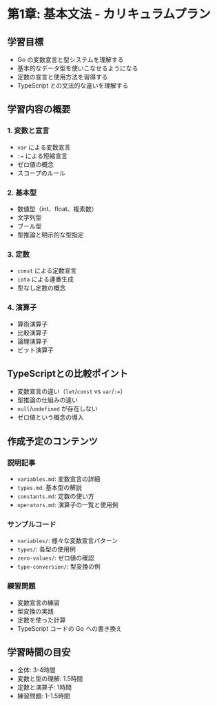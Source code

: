 # 第1章: 基本文法 - カリキュラムプラン

## 学習目標

- Go の変数宣言と型システムを理解する
- 基本的なデータ型を使いこなせるようになる
- 定数の宣言と使用方法を習得する
- TypeScript との文法的な違いを理解する

## 学習内容の概要

### 1. 変数と宣言
- `var` による変数宣言
- `:=` による短縮宣言
- ゼロ値の概念
- スコープのルール

### 2. 基本型
- 数値型（int、float、複素数）
- 文字列型
- ブール型
- 型推論と明示的な型指定

### 3. 定数
- `const` による定数宣言
- `iota` による連番生成
- 型なし定数の概念

### 4. 演算子
- 算術演算子
- 比較演算子
- 論理演算子
- ビット演算子

## TypeScriptとの比較ポイント

- 変数宣言の違い（`let`/`const` vs `var`/`:=`）
- 型推論の仕組みの違い
- `null`/`undefined` が存在しない
- ゼロ値という概念の導入

## 作成予定のコンテンツ

### 説明記事
- `variables.md`: 変数宣言の詳細
- `types.md`: 基本型の解説
- `constants.md`: 定数の使い方
- `operators.md`: 演算子の一覧と使用例

### サンプルコード
- `variables/`: 様々な変数宣言パターン
- `types/`: 各型の使用例
- `zero-values/`: ゼロ値の確認
- `type-conversion/`: 型変換の例

### 練習問題
- 変数宣言の練習
- 型変換の実践
- 定数を使った計算
- TypeScript コードの Go への書き換え

## 学習時間の目安

- 全体: 3-4時間
- 変数と型の理解: 1.5時間
- 定数と演算子: 1時間
- 練習問題: 1-1.5時間